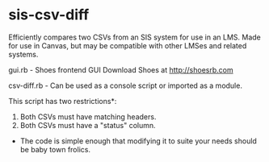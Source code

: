 sis-csv-diff
============

Efficiently compares two CSVs from an SIS system for use in an LMS.
Made for use in Canvas, but may be compatible with other LMSes and related systems.

gui.rb - Shoes frontend GUI
Download Shoes at http://shoesrb.com

csv-diff.rb - Can be used as a console script or imported as a module.

This script has two restrictions*:

1. Both CSVs must have matching headers.
2. Both CSVs must have a "status" column.

* The code is simple enough that modifying it to suite your needs should be baby town frolics.
